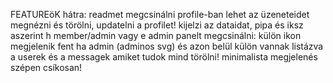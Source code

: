 FEATUREöK hátra:
readmet megcsinálni
profile-ban lehet az üzeneteidet megnézni és törölni, updatelni a profilet! kijelzi az dataidat, pipa és iksz aszerint h member/admin vagy e
admin panelt megcsinálni: külön ikon megjelenik fent ha admin (adminos svg) és azon belül külön vannak listázva a userek és a messagek amiket tudok mind törölni! minimalista megjelenés szépen csíkosan!
